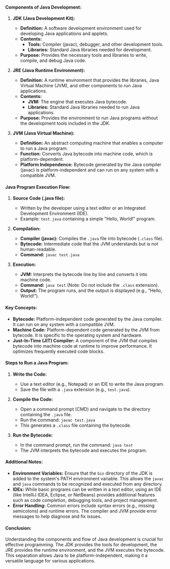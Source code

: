 
#### **Components of Java Development:**

1. **JDK (Java Development Kit):**
   - **Definition:** A software development environment used for developing Java applications and applets.
   - **Contents:**
     - **Tools:** Compiler (javac), debugger, and other development tools.
     - **Libraries:** Standard Java libraries needed for development.
   - **Purpose:** Provides the necessary tools and libraries to write, compile, and debug Java code.

2. **JRE (Java Runtime Environment):**
   - **Definition:** A runtime environment that provides the libraries, Java Virtual Machine (JVM), and other components to run Java applications.
   - **Contents:**
     - **JVM:** The engine that executes Java bytecode.
     - **Libraries:** Standard Java libraries needed to run Java applications.
   - **Purpose:** Provides the environment to run Java programs without the development tools included in the JDK.

3. **JVM (Java Virtual Machine):**
   - **Definition:** An abstract computing machine that enables a computer to run a Java program.
   - **Function:** Converts Java bytecode into machine code, which is platform-dependent.
   - **Platform Independence:** Bytecode generated by the Java compiler (javac) is platform-independent and can run on any system with a compatible JVM.

#### **Java Program Execution Flow:**

1. **Source Code (.java file):**
   - Written by the developer using a text editor or an Integrated Development Environment (IDE).
   - Example: `test.java` containing a simple "Hello, World!" program.

2. **Compilation:**
   - **Compiler (javac):** Compiles the `.java` file into bytecode (`.class` file).
   - **Bytecode:** Intermediate code that the JVM understands but is not human-readable.
   - **Command:** `javac test.java`

3. **Execution:**
   - **JVM:** Interprets the bytecode line by line and converts it into machine code.
   - **Command:** `java test` (Note: Do not include the `.class` extension).
   - **Output:** The program runs, and the output is displayed (e.g., "Hello, World!").

#### **Key Concepts:**

- **Bytecode:** Platform-independent code generated by the Java compiler. It can run on any system with a compatible JVM.
- **Machine Code:** Platform-dependent code generated by the JVM from bytecode. It is specific to the operating system and hardware.
- **Just-In-Time (JIT) Compiler:** A component of the JVM that compiles bytecode into machine code at runtime to improve performance. It optimizes frequently executed code blocks.

#### **Steps to Run a Java Program:**

1. **Write the Code:**
   - Use a text editor (e.g., Notepad) or an IDE to write the Java program.
   - Save the file with a `.java` extension (e.g., `test.java`).

2. **Compile the Code:**
   - Open a command prompt (CMD) and navigate to the directory containing the `.java` file.
   - Run the command: `javac test.java`
   - This generates a `.class` file containing the bytecode.

3. **Run the Bytecode:**
   - In the command prompt, run the command: `java test`
   - The JVM interprets the bytecode and executes the program.

#### **Additional Notes:**

- **Environment Variables:** Ensure that the `bin` directory of the JDK is added to the system's PATH environment variable. This allows the `javac` and `java` commands to be recognized and executed from any directory.
- **IDEs:** While basic programs can be written in a text editor, using an IDE (like IntelliJ IDEA, Eclipse, or NetBeans) provides additional features such as code completion, debugging tools, and project management.
- **Error Handling:** Common errors include syntax errors (e.g., missing semicolons) and runtime errors. The compiler and JVM provide error messages to help diagnose and fix issues.

#### **Conclusion:**

Understanding the components and flow of Java development is crucial for effective programming. The JDK provides the tools for development, the JRE provides the runtime environment, and the JVM executes the bytecode. This separation allows Java to be platform-independent, making it a versatile language for various applications.
